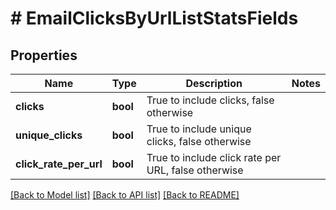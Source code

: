 # # EmailClicksByUrlListStatsFields

## Properties

Name | Type | Description | Notes
------------ | ------------- | ------------- | -------------
**clicks** | **bool** | True to include clicks, false otherwise | 
**unique_clicks** | **bool** | True to include unique clicks, false otherwise | 
**click_rate_per_url** | **bool** | True to include click rate per URL, false otherwise | 

[[Back to Model list]](../../README.md#documentation-for-models) [[Back to API list]](../../README.md#documentation-for-api-endpoints) [[Back to README]](../../README.md)


